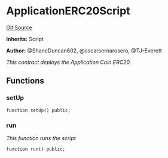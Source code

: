 # ApplicationERC20Script
[Git Source](https://github.com/thrackle-io/Tron_Internal/blob/2eb992c5f8a67ecb6f7fb3675bc386aaa483c728/src/example/script/ApplicationCoin.s.sol)

**Inherits:**
Script

**Author:**
@ShaneDuncan602, @oscarsernarosero, @TJ-Everett

*This contract deploys the Application Coin ERC20.*


## Functions
### setUp


```solidity
function setUp() public;
```

### run

*This function runs the script*


```solidity
function run() public;
```

